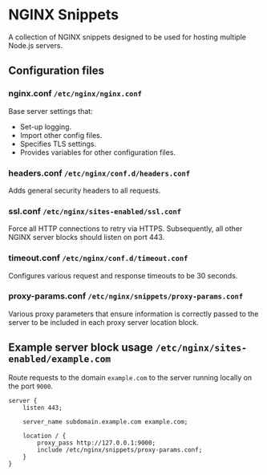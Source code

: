 # NGINX Snippets
A collection of NGINX snippets designed to be used for hosting multiple Node.js servers.

## Configuration files

### nginx.conf `/etc/nginx/nginx.conf`
Base server settings that:
* Set-up logging.
* Import other config files.
* Specifies TLS settings.
* Provides variables for other configuration files.

### headers.conf `/etc/nginx/conf.d/headers.conf`
Adds general security headers to all requests.

### ssl.conf `/etc/nginx/sites-enabled/ssl.conf`
Force all HTTP connections to retry via HTTPS.  Subsequently, all other NGINX server blocks should listen on port 443.

### timeout.conf `/etc/nginx/conf.d/timeout.conf`
Configures various request and response timeouts to be 30 seconds.

### proxy-params.conf `/etc/nginx/snippets/proxy-params.conf`
Various proxy parameters that ensure information is correctly passed to the server to be included in each proxy server location block.

## Example server block usage `/etc/nginx/sites-enabled/example.com`
Route requests to the domain `example.com` to the server running locally on the port `9000`.

```
server {
    listen 443;

    server_name subdomain.example.com example.com;
    
    location / {
        proxy_pass http://127.0.0.1:9000;
        include /etc/nginx/snippets/proxy-params.conf;
    }
}
```
